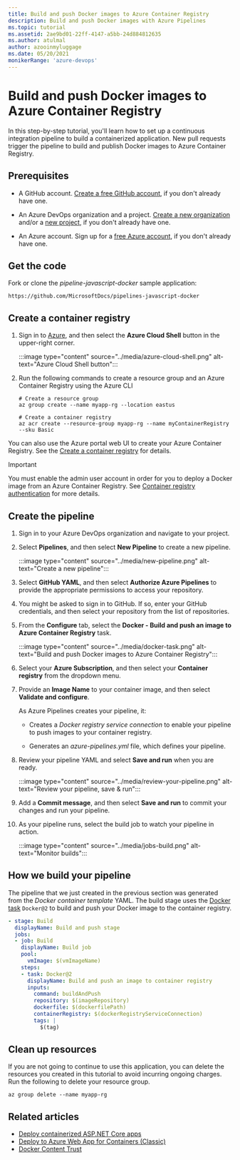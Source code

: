 ```yaml
---
title: Build and push Docker images to Azure Container Registry
description: Build and push Docker images with Azure Pipelines
ms.topic: tutorial
ms.assetid: 2ae9bd01-22ff-4147-a5bb-24d884812635
ms.author: atulmal
author: azooinmyluggage
ms.date: 05/20/2021
monikerRange: 'azure-devops'
---
```


# Build and push Docker images to Azure Container Registry

In this step-by-step tutorial, you'll learn how to set up a continuous integration pipeline to build a containerized application. New pull requests trigger the pipeline to build and publish Docker images to Azure Container Registry.

## Prerequisites

* A GitHub account. [Create a free GitHub account](https://github.com), if you don't already have one.

* An Azure DevOps organization and a project. [Create a new organization](../../../organizations/accounts/create-organization.md) and/or a [new project](../../..//organizations/projects/create-project.md), if you don't already have one.

* An Azure account. Sign up for a [free Azure account](https://azure.microsoft.com/free/), if you don't already have one.

## Get the code

Fork or clone the *pipeline-javascript-docker* sample application:

```
https://github.com/MicrosoftDocs/pipelines-javascript-docker
```

## Create a container registry

1. Sign in to [Azure](https://portal.azure.com/), and then select the **Azure Cloud Shell** button in the upper-right corner.

    :::image type="content" source="../media/azure-cloud-shell.png" alt-text="Azure Cloud Shell button":::

1. Run the following commands to create a resource group and an Azure Container Registry using the Azure CLI

    ```azurecli-interactive
    # Create a resource group
    az group create --name myapp-rg --location eastus
    
    # Create a container registry
    az acr create --resource-group myapp-rg --name myContainerRegistry --sku Basic
    ```

You can also use the Azure portal web UI to create your Azure Container Registry. See the [Create a container registry](/azure/container-registry/container-registry-get-started-portal#create-a-container-registry) for details.

> [!IMPORTANT]
> You must enable the admin user account in order for you to deploy a Docker image from an Azure Container Registry. See [Container registry authentication](/azure/container-registry/container-registry-authentication#admin-account) for more details.

## Create the pipeline

1. Sign in to your Azure DevOps organization and navigate to your project.

1. Select **Pipelines**, and then select **New Pipeline** to create a new pipeline.

    :::image type="content" source="../media/new-pipeline.png" alt-text="Create a new pipeline":::

1. Select **GitHub YAML**, and then select **Authorize Azure Pipelines** to provide the appropriate permissions to access your repository.

1. You might be asked to sign in to GitHub. If so, enter your GitHub credentials, and then select your repository from the list of repositories.

1. From the **Configure** tab, select the **Docker - Build and push an image to Azure Container Registry** task.

    :::image type="content" source="../media/docker-task.png" alt-text="Build and push Docker images to Azure Container Registry":::

1. Select your **Azure Subscription**, and then select your **Container registry** from the dropdown menu. 

1. Provide an **Image Name** to your container image, and then select **Validate and configure**.

   As Azure Pipelines creates your pipeline, it:

   * Creates a _Docker registry service connection_ to enable your pipeline to push images to your container registry.

   * Generates an *azure-pipelines.yml* file, which defines your pipeline.
  
1. Review your pipeline YAML and select **Save and run** when you are ready.

    :::image type="content" source="../media/review-your-pipeline.png" alt-text="Review your pipeline, save & run":::

1. Add a **Commit message**, and then select **Save and run** to commit your changes and run your pipeline.

1. As your pipeline runs, select the build job to watch your pipeline in action.

    :::image type="content" source="../media/jobs-build.png" alt-text="Monitor builds":::

<a name="how"></a>

## How we build your pipeline

The pipeline that we just created in the previous section was generated from the _Docker container template_ YAML. The build stage uses the [Docker task](/azure/devops/pipelines/tasks/build/docker?view=azure-devops) `Docker@2` to build and push your Docker image to the container registry.

```YAML
- stage: Build
  displayName: Build and push stage
  jobs:  
  - job: Build
    displayName: Build job
    pool:
      vmImage: $(vmImageName)
    steps:
    - task: Docker@2
      displayName: Build and push an image to container registry
      inputs:
        command: buildAndPush
        repository: $(imageRepository)
        dockerfile: $(dockerfilePath)
        containerRegistry: $(dockerRegistryServiceConnection)
        tags: |
          $(tag)
```

## Clean up resources

If you are not going to continue to use this application, you can delete the resources you created in this tutorial to avoid incurring ongoing charges. Run the following to delete your resource group. 

```azurecli-interactive
az group delete --name myapp-rg
```

## Related articles

- [Deploy containerized ASP.NET Core apps](../../apps/cd/azure/aspnet-core-to-acr.md)
- [Deploy to Azure Web App for Containers (Classic)](../../apps/cd/deploy-docker-webapp.md)
- [Docker Content Trust](/azure/devops/pipelines/ecosystems/containers/content-trust)
